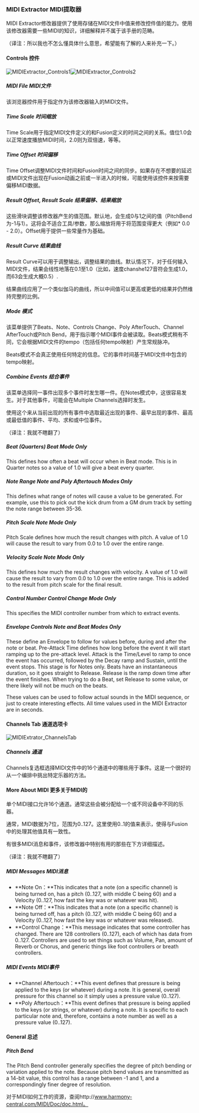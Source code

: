 ### MIDI Extractor MIDI提取器

MIDI Extractor修改器提供了使用存储在MIDI文件中值来修改控件值的能力。使用该修改器需要一些MIDI的知识，详细解释并不属于该手册的范畴。

（译注：所以我也不怎么懂具体什么意思，希望能有了解的人来补充一下。）

#### Controls 控件

![MIDIExtractor_Controls1](images/MIDIExtractor_Controls1.png)![MIDIExtractor_Controls2](images/MIDIExtractor_Controls2.png)

##### MIDI File MIDI文件

该浏览器控件用于指定作为该修改器输入的MIDI文件。

##### Time Scale 时间缩放

Time Scale用于指定MIDI文件定义的和Fusion定义的时间之间的关系。值位1.0会以正常速度播放MIDI时间，2.0则为双倍速，等等。

##### Time Offset 时间偏移

Time Offset调整MIDI文件时间和Fusion时间之间的同步。如果存在不想要的延迟或MIDI文件出现在Fusion动画之前或一半进入的时候，可能使用该控件来按需要偏移MIDI数据。

##### Result Offset, Result Scale 结果偏移、结果缩放

这些滑块调整该修改器产生的值范围。默认地，会生成0与1之间的值（PitchBend为-1与1）。这将会不适合工具/参数，那么缩放将用于将范围变得更大（例如\* 0.0 - 2.0）。Offset用于提供一些常量作为基础。

##### Result Curve 结果曲线

Result Curve可以用于调整输出，调整结果的曲线。默认情况下，对于任何输入MIDI文件，结果会线性地落在0.1至1.0（比如，速度chanshe127音符会生成1.0，而63会生成大概0.5）.

结果曲线应用了一个类似伽马的曲线，所以中间值可以更高或更低的结果并仍然维持完整的比例。

##### Mode 模式

该菜单提供了Beats、Note、Controls Change、Poly AfterTouch、Channel AfterTouch或Pitch Bend，用于指示哪个MIDI事件会被读取。Beats模式稍有不同，它会根据MIDI文件的tempo（包括任何tempo映射）产生常规脉冲。

Beats模式不会真正使用任何特定的信息。它的事件时间基于MIDI文件中包含的tempo映射。

##### Combine Events 结合事件

该菜单选择同一事件出现多个事件时发生哪一件。在Notes模式中，这很容易发生。对于其他事件，可能会在Multiple Channels选择时发生。

使用这个来从当前出现的所有事件中选取最近出现的事件、最早出现的事件、最高或最低值的事件、平均、求和或中位事件。

（译注：我就不瞎翻了）

##### Beat (Quarters) Beat Mode Only

This defines how often a beat will occur when in Beat mode. This is in Quarter notes so a value of 1.0 will give a beat every quarter.

##### Note Range Note and Poly Aftertouch Modes Only

This defines what range of notes will cause a value to be generated. For example, use this to pick out the kick drum from a GM drum track by setting the note range between 35-36.

##### Pitch Scale Note Mode Only

Pitch Scale defines how much the result changes with pitch. A value of 1.0 will cause the result to vary from 0.0 to 1.0 over the entire range.

##### Velocity Scale Note Mode Only

This defines how much the result changes with velocity. A value of 1.0 will cause the result to vary from 0.0 to 1.0 over the entire range. This is added to the result from pitch scale for the final result.

##### Control Number Control Change Mode Only

This specifies the MIDI controller number from which to extract events.

##### Envelope Controls Note and Beat Modes Only

These define an Envelope to follow for values before, during and after the note or beat. Pre-Attack Time defines how long before the event it will start ramping up to the pre-attack level. Attack is the Time/Level to ramp to once the event has occurred, followed by the Decay ramp and Sustain, until the event stops. This stage is for Notes only. Beats have an instantaneous duration, so it goes straight to Release. Release is the ramp down time after the event finishes. When trying to do a Beat, set Release to some value, or there likely will not be much on the beats.

These values can be used to follow actual sounds in the MIDI sequence, or just to create interesting effects. All time values used in the MIDI Extractor are in seconds.

#### Channels Tab 通道选项卡

![MIDIExtrator_ChannelsTab](images/MIDIExtrator_ChannelsTab.png)

##### Channels 通道

Channels复选框选择MIDI文件中的16个通道中的哪些用于事件。这是一个很好的从一个编排中挑出特定乐器的方法。

#### More About MIDI 更多关于MIDI的

单个MIDI接口允许16个通道。通常这些会被分配给一个或不同设备中不同的乐器。

通常，MIDI数据为7位，范围为0..127。这里使用0..1的值来表示，使得与Fusion中的处理其他值具有一致性。

有很多MIDI消息和事件，该修改器中特别有用的那些在下方详细描述。

（译注：我就不瞎翻了）

##### MIDI Messages MIDI消息

- **Note On：**This indicates that a note (on a specific channel) is being turned on, has a pitch (0..127, with middle C being 60) and a Velocity (0..127, how fast the key was or whatever was hit).
- **Note Off：**This indicates that a note (on a specific channel) is being turned off, has a pitch (0..127, with middle C being 60) and a Velocity (0..127, how fast the key was or whatever was released).
- **Control Change：**This message indicates that some controller has changed. There are 128 controllers (0..127), each of which has data from 0..127. Controllers are used to set things such as Volume, Pan, amount of Reverb or Chorus, and generic things like foot controllers or breath controllers.

##### MIDI Events MIDI事件

- **Channel Aftertouch：**This event defines that pressure is being applied to the keys (or whatever) during a note. It is general, overall pressure for this channel so it simply uses a pressure value (0..127).
- **Poly Aftertouch：**This event defines that pressure is being applied to the keys (or strings, or whatever) during a note. It is specific to each particular note and, therefore, contains a note number as well as a pressure value (0..127).

#### General 总述

##### Pitch Bend

The Pitch Bend controller generally specifies the degree of pitch bending or variation applied to the note. Because pitch bend values are transmitted as a 14-bit value, this control has a range between -1 and 1, and a correspondingly finer degree of resolution.

对于MIDI如何工作的资源，查阅http://www.harmony-central.com/MIDI/Doc/doc.html。